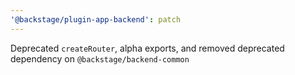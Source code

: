 ```yaml
---
'@backstage/plugin-app-backend': patch
---
```


Deprecated `createRouter`, alpha exports, and removed deprecated dependency on `@backstage/backend-common`
